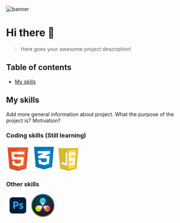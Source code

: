 ![banner](https://i.pinimg.com/736x/70/8d/b0/708db031cbd5206418e7dc4614854e6e.jpg)

# Hi there 👋
> Here goes your awesome project description!

## Table of contents
* [My skills](#my-skills)
  
## My skills
Add more general information about project. What the purpose of the project is? Motivation?

### Coding skills (Still learning)
<img src="img/html-logo.png" width="64"> <img src="img/css-logo.png" width="70"> <img src="img/js-logo.png" width="55">

### Other skills
<img src="img/ps-logo.png" width="64"> <img src="img/davinci-logo.png" width="64">
